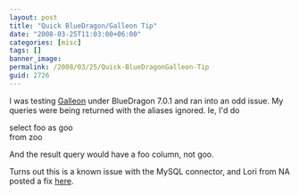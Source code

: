 ```yaml
---
layout: post
title: "Quick BlueDragon/Galleon Tip"
date: "2008-03-25T11:03:00+06:00"
categories: [misc]
tags: []
banner_image: 
permalink: /2008/03/25/Quick-BlueDragonGalleon-Tip
guid: 2726
---
```


I was testing <a href="http://galleon.riaforge.org">Galleon</a> under BlueDragon 7.0.1 and ran into an odd issue. My queries were being returned with the aliases ignored. Ie, I'd do

select foo as goo<br/>
from zoo

And the result query would have a foo column, not goo. 

Turns out this is a known issue with the MySQL connector, and Lori from NA posted a fix <a href="http://forums.newatlanta.com/messages.cfm?threadid=3649010C-29AC-4980-BA8B720D5DD5E683">here</a>.